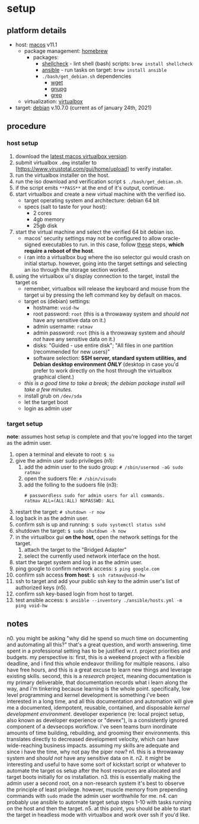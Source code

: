 setup
=====

## platform details

* host: [macos](https://support.apple.com/guide/mac-help/welcome/mac) v11.1
  * package management: [homebrew](https://docs.brew.sh/)
    * packages:
      * [shellcheck](https://github.com/koalaman/shellcheck#how-to-use) - lint shell (bash) scripts: `brew install shellcheck`
      * [ansible](https://docs.ansible.com/ansible/latest/index.html) - run tasks on target: `brew install ansible`
      * `./bash/get_debian.sh` dependencies
        * [wget](https://www.gnu.org/software/wget/manual/)
        * [gnupg](https://gnupg.org/documentation/manuals/gnupg/)
        * [grep](https://www.gnu.org/software/grep/manual/)
  * virtualization: [virtualbox](https://www.virtualbox.org/wiki/Documentation)
* target: [debian](https://www.debian.org/doc/) v.10.7.0 (current as of january 24th, 2021)

## procedure

### host setup

1. download the [latest macos virtualbox version](https://download.virtualbox.org/virtualbox/6.1.18/VirtualBox-6.1.18-142142-OSX.dmg).
1. submit virtualbox `.dmg` installer to [https://www.virustotal.com/gui/home/upload] to verify installer.
1. run the virtualbox installer on the host.
1. run the iso download and verification script `$ ./bash/get_debian.sh`.
1. if the script emits `**PASS**` at the end of it's output, continue.
1. start virtualbox and create a new virtual machine with the verified iso.
    * target operating system and architecture: debian 64 bit
    * specs (salt to taste for your host):
        * 2 cores
        * 4gb memory
        * 25gb disk
1. start the virtual machine and select the verified 64 bit debian iso.
    * macos' security settings may not be configured to allow oracle-signed executables to run. in this case, follow [these](https://howtogeek.com/658047/how-to-fix-virtualboxs-“kernel-driver-not-installed-rc-1908-error/) steps, **which require a reboot of the host**.
    * i ran into a virtualbox bug where the iso selector gui would crash on initial startup. however, going into the target settings and selecting an iso through the storage section worked.
1. using the virtualbox ui's display connection to the target, install the target os
    * remember, virtualbox will release the keyboard and mouse from the target ui by pressing the left command key by default on macos.
    * target os (debian) settings:
        * hostname: `void-hw`
        * root password: `root` (this is a throwaway system and _should not_ have any sensitive data on it.)
        * admin username: `ratmav`
        * admin password: `root` (this is a throwaway system and _should not_ have any sensitive data on it.)
        * disks: "Guided - use entire disk"; "All files in one partition (recommended for new users)"
        * software selection: **SSH server, standard system utilities, and Debian desktop environment _ONLY_** (desktop in case you'd prefer to work directly on the host through the virtualbox graphical client.)
    * _this is a good time to take a break; the debian package install will take a few minutes._
    * install grub on `/dev/sda`
    * let the target boot
    * login as admin user

### target setup

**note**: assumes host setup is complete and that you're logged into the target as the admin user.

1. open a terminal and elevate to root: `$ su`
1. give the admin user sudo privileges (n1):
    1. add the admin user to the sudo group: `# /sbin/usermod -aG sudo ratmav`
    1. open the sudoers file: `# /sbin/visudo`
    1. add the folling to the sudoers file (n3):
        ```shell
        # passwordless sudo for admin users for all commands.
        ratmav ALL=(ALL:ALL) NOPASSWD: ALL
        ```
1. restart the target: `# shutdown -r now`
1. log back in as the admin user.
1. confirm ssh is up and running: `$ sudo systemctl status sshd`
1. shutdown the target: `$ sudo shutdown -h now`
1. in the virtualbox gui **on the host**, open the network settings for the target.
    1. attach the target to the "Bridged Adapter"
    1. select the currently used network interface on the host.
1. start the target system and log in as the admin user.
1. ping google to confirm network access: `$ ping google.com`
1. confirm ssh access **from host**: `$ ssh ratmav@void-hw`
1. ssh to target and add your public ssh key to the admin user's list of authorized keys (n5).
1. confirm ssh key-based login from host to target.
1. test ansible access: `$ ansible --inventory ./ansible/hosts.yml -m ping void-hw`

## notes

n0. you might be asking "why did he spend so much time on documenting and automating all this?" that's a great question, and worth answering. time spent in a professional setting has to be justified w.r.t. project priorities and budgets. my perspective is: first, this is a weekend project with a flexible deadline, and i find this whole endeavor thrilling for multiple reasons. i also have free hours, and this is a great excuse to learn new things and leverage existing skills. second, this is a _research_ project, meaning documentation is my primary deliverable, that documentation records what i learn along the way, and i'm tinkering because learning is the whole point. specifically, low level programming and kernel development is something i've been interested in a long time, and all this documentation and automation will give me a documented, idempotent, reusable, contained, and disposable _kernel development environment_. developer experience (re: local project setup, also known as developer experience or "devex"), is a consistently ignored component of a devsecops workflow. i've seen teams burn inordinate amounts of time building, rebuilding, and grooming their environments. this translates directly to decreased development velocity, which can have wide-reaching business impacts. assuming my skills are adequate and since i have the time, why not pay the piper now?
n1. this is a throwaway system and _should not_ have any sensitive data on it.
n2. it might be interesting and useful to have some sort of kickstart script or whatever to automate the target os setup after the host resources are allocated and target boots initially for os installation.
n3. this is essentially making the admin user a second root, on a non-research system it's best to observe the principle of least privilege. however, muscle memory from prepending commands with `sudo` made the admin user worthwhile for me.
n4. can probably use ansible to automate target setup steps 1-10 with tasks running on the host and then the target.
n5. at this point, you should be able to start the target in headless mode with virtualbox and work over ssh if you'd like.
